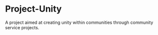 # Project-Unity
A project aimed at creating unity within communities through community service projects.
